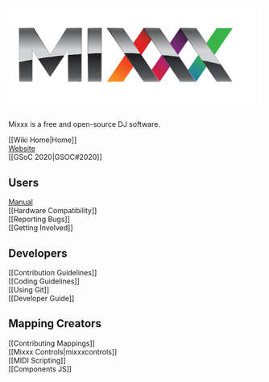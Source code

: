 ![Mixxx Wiki](https://github.com/mixxxdj/mixxx/blob/master/res/images/mixxx_logo.svg)
--
Mixxx is a free and open-source DJ software.

[[Wiki Home|Home]]  
[Website](https://mixxx.org)  
[[GSoC 2020|GSOC#2020]]

Users
-----

[Manual](http://mixxx.org/manual/)  
[[Hardware Compatibility]]  
[[Reporting Bugs]]  
[[Getting Involved]]  

Developers
-----

[[Contribution Guidelines]]  
[[Coding Guidelines]]  
[[Using Git]]  
[[Developer Guide]]  

Mapping Creators
-----
[[Contributing Mappings]]  
[[Mixxx Controls|mixxxcontrols]]  
[[MIDI Scripting]]  
[[Components JS]]
